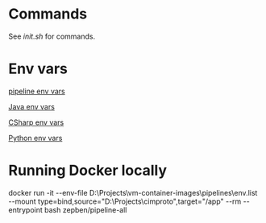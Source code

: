 # Commands

See _init.sh_ for commands.

# Env vars 

[pipeline env vars](../README.md)

[Java env vars](../Java/README.md)

[CSharp env vars](../CSharp/README.md)

[Python env vars](../Python/README.md)

# Running Docker locally
docker run -it --env-file D:\Projects\vm-container-images\pipelines\env.list --mount type=bind,source="D:\Projects\cimproto",target="/app" --rm --entrypoint bash zepben/pipeline-all